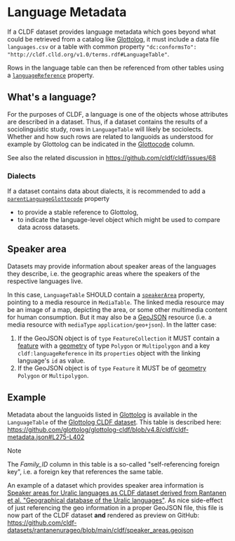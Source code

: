 # Language Metadata

If a CLDF dataset provides language metadata which goes beyond what could be
retrieved from a catalog like [Glottolog](https://glottolog.org), it must
include a data file `languages.csv` or a table with common property 
`"dc:conformsTo": "http://cldf.clld.org/v1.0/terms.rdf#LanguageTable"`.

Rows in the language table can then be referenced from other tables using a
[`languageReference`](http://cldf.clld.org/v1.0/terms.rdf#languageReference) property.


## What's a language?

For the purposes of CLDF, a language is one of the objects whose attributes are described in a dataset.
Thus, if a dataset contains the results of a sociolinguistic study, rows in `LanguageTable` will
likely be sociolects. Whether and how such rows are related to languoids as understood for example by 
Glottolog can be indicated in the [Glottocode](http://cldf.clld.org/v1.0/terms.rdf#glottocode) column.

See also the related discussion in https://github.com/cldf/cldf/issues/68

### Dialects

If a dataset contains data about dialects, it is recommended to add a [`parentLanguageGlottocode`](http://cldf.clld.org/v1.0/terms.rdf#parentLanguageGlottocode)
property
- to provide a stable reference to Glottolog,
- to indicate the language-level object which might be used to compare data across datasets.


## Speaker area

Datasets may provide information about speaker areas of the languages they describe, i.e. the geographic
areas where the speakers of the respective languages live.

In this case, `LanguageTable` SHOULD contain a [`speakerArea`](http://cldf.clld.org/v1.0/terms.rdf#speakerArea)
property, pointing to a media resource in `MediaTable`.
The linked media resource may be an image of a map, depicting the area, or some other multimedia content 
for human consumption. But it may also be a [GeoJSON](https://datatracker.ietf.org/doc/html/rfc7946) resource
(i.e. a media resource with `mediaType` `application/geo+json`). In the latter case:

1. If the GeoJSON object is of `type` `FeatureCollection` it MUST 
   contain a [feature](https://datatracker.ietf.org/doc/html/rfc7946#section-3.2) with a [geometry](https://datatracker.ietf.org/doc/html/rfc7946#section-3.1) 
   of type `Polygon` or `Multipolygon` and a key `cldf:languageReference` in its `properties` object with the 
   linking language's `id` as value.
2. If the GeoJSON object is of `type` `Feature` it MUST be of [geometry](https://datatracker.ietf.org/doc/html/rfc7946#section-3.1) 
   `Polygon` or `Multipolygon`.


## Example

Metadata about the languoids listed in [Glottolog](https://glottolog.org) is available in the
`LanguageTable` of the [Glottolog CLDF dataset](https://zenodo.org/doi/10.5281/zenodo.3260727).
This table is described here: https://github.com/glottolog/glottolog-cldf/blob/v4.8/cldf/cldf-metadata.json#L275-L402

> [!NOTE]
> The *Family_ID* column in this table is a so-called "self-referencing foreign key", i.e. a foreign key
> that references the same table.

An example of a dataset which provides speaker area information is 
[Speaker areas for Uralic languages as CLDF dataset derived from Rantanen et al. "Geographical database of the Uralic languages"](https://doi.org/10.5281/zenodo.10555488).
As nice side-effect of just referencing the geo information in a proper GeoJSON file, this file
is now part of the CLDF dataset **and** rendered as preview on GitHub: https://github.com/cldf-datasets/rantanenurageo/blob/main/cldf/speaker_areas.geojson
